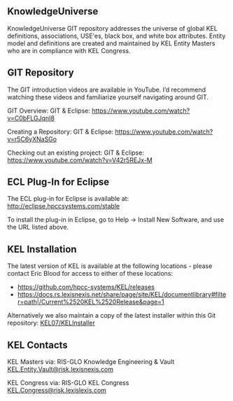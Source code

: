 KnowledgeUniverse
------
KnowledgeUniverse GIT repository addresses the universe of global KEL definitions, associations, USE'es, black box, and white box attributes. Entity model and definitions are created and maintained by KEL Entity Masters who are in compliance with KEL Congress.

GIT Repository
------
The GIT introduction videos are available in YouTube. I’d recommend watching these videos and familiarize yourself navigating around GIT.  

GIT Overview: GIT & Eclipse: https://www.youtube.com/watch?v=C0bFLGJqnI8

Creating a Repository: GIT & Eclipse: https://www.youtube.com/watch?v=r5C6yXNaSGo

Checking out an existing project: GIT & Eclipse: https://www.youtube.com/watch?v=V42r5REJx-M

ECL Plug-In for Eclipse 
------
The ECL plug-in for Eclipse is available at: http://eclipse.hpccsystems.com/stable

To install the plug-in in Eclipse, go to Help -> Install New Software, and use the URL listed above. 

KEL Installation
------
The latest version of KEL is available at the following locations - please contact Eric Blood for access to either of these locations: 
  * https://github.com/hpcc-systems/KEL/releases
  * https://docs.rs.lexisnexis.net/share/page/site/KEL/documentlibrary#filter=path|/Current%2520KEL%2520Release&page=1

Alternatively we also maintain a copy of the latest installer within this Git repository:
[KEL07/KELInstaller](KEL07/KELInstaller)

KEL Contacts
------
KEL Masters via: RIS-GLO Knowledge Engineering & Vault KEL.Entity.Vault@risk.lexisnexis.com

KEL Congress via: RIS-GLO KEL Congress KEL.Congress@risk.lexislexis.com


